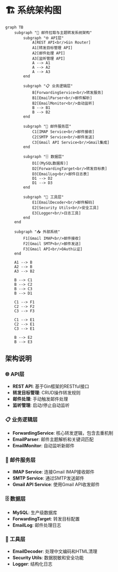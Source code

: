 # 🏗️ 系统架构图

```mermaid
graph TB
    subgraph "📧 邮件拉取与主题转发系统架构"
        subgraph "🌐 API层"
            A[REST API<br/>Gin Router]
            A1[转发目标管理 API]
            A2[邮件处理 API]
            A3[监听管理 API]
            A --> A1
            A --> A2
            A --> A3
        end
        
        subgraph "📋 业务逻辑层"
            B[ForwardingService<br/>转发服务]
            B1[EmailParser<br/>邮件解析]
            B2[EmailMonitor<br/>自动监听]
            B --> B1
            B --> B2
        end
        
        subgraph "📨 邮件服务层"
            C1[IMAP Service<br/>邮件接收]
            C2[SMTP Service<br/>邮件发送]
            C3[Gmail API Service<br/>Gmail集成]
        end
        
        subgraph "🗄️ 数据层"
            D1[(MySQL数据库)]
            D2[ForwardingTarget<br/>转发目标表]
            D3[EmailLog<br/>邮件日志表]
            D1 --> D2
            D1 --> D3
        end
        
        subgraph "🔧 工具层"
            E1[EmailDecoder<br/>邮件解码]
            E2[Security Utils<br/>安全工具]
            E3[Logger<br/>日志工具]
        end
    end
    
    subgraph "📥 外部系统"
        F1[Gmail IMAP<br/>邮件接收]
        F2[Gmail SMTP<br/>邮件发送]
        F3[Gmail API<br/>OAuth认证]
    end
    
    A1 --> B
    A2 --> B
    A3 --> B2
    
    B --> C1
    B --> C2
    B --> C3
    B --> D1
    
    C1 --> F1
    C2 --> F2
    C3 --> F3
    
    C1 --> E1
    C2 --> E1
    C3 --> E1
    
    B --> E2
    B --> E3
```

## 架构说明

### 🌐 API层
- **REST API**: 基于Gin框架的RESTful接口
- **转发目标管理**: CRUD操作转发规则
- **邮件处理**: 手动触发邮件处理
- **监听管理**: 启动/停止自动监听

### 📋 业务逻辑层  
- **ForwardingService**: 核心转发逻辑，包含去重机制
- **EmailParser**: 邮件主题解析和关键词匹配
- **EmailMonitor**: 自动监听新邮件

### 📨 邮件服务层
- **IMAP Service**: 连接Gmail IMAP接收邮件
- **SMTP Service**: 通过SMTP发送邮件
- **Gmail API Service**: 使用Gmail API收发邮件

### 🗄️ 数据层
- **MySQL**: 生产级数据库
- **ForwardingTarget**: 转发目标配置
- **EmailLog**: 邮件处理日志

### 🔧 工具层
- **EmailDecoder**: 处理中文编码和HTML清理
- **Security Utils**: 数据脱敏和安全功能
- **Logger**: 结构化日志 
